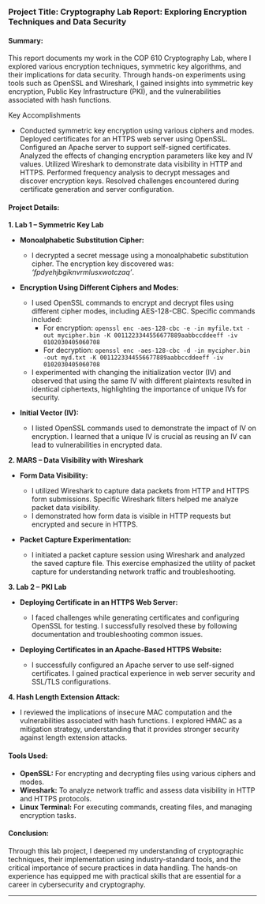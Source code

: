 

### Project Title: Cryptography Lab Report: Exploring Encryption Techniques and Data Security

#### Summary:
This report documents my work in the COP 610 Cryptography Lab, where I explored various encryption techniques, symmetric key algorithms, and their implications for data security. Through hands-on experiments using tools such as OpenSSL and Wireshark, I gained insights into symmetric key encryption, Public Key Infrastructure (PKI), and the vulnerabilities associated with hash functions.

Key Accomplishments
- Conducted symmetric key encryption using various ciphers and modes.
Deployed certificates for an HTTPS web server using OpenSSL.
Configured an Apache server to support self-signed certificates.
Analyzed the effects of changing encryption parameters like key and IV values.
Utilized Wireshark to demonstrate data visibility in HTTP and HTTPS.
Performed frequency analysis to decrypt messages and discover encryption keys.
Resolved challenges encountered during certificate generation and server configuration.


#### Project Details:

**1. Lab 1 – Symmetric Key Lab**

- **Monoalphabetic Substitution Cipher:**
  - I decrypted a secret message using a monoalphabetic substitution cipher. The encryption key discovered was: *‘fpdyehjbgiknvrmlusxwotczaq’*.
  
- **Encryption Using Different Ciphers and Modes:**
  - I used OpenSSL commands to encrypt and decrypt files using different cipher modes, including AES-128-CBC. Specific commands included:
    - For encryption: `openssl enc -aes-128-cbc -e -in myfile.txt -out mycipher.bin -K 0011223344556677889aabbccddeeff -iv 0102030405060708`
    - For decryption: `openssl enc -aes-128-cbc -d -in mycipher.bin -out myd.txt -K 0011223344556677889aabbccddeeff -iv 0102030405060708`
  - I experimented with changing the initialization vector (IV) and observed that using the same IV with different plaintexts resulted in identical ciphertexts, highlighting the importance of unique IVs for security.

- **Initial Vector (IV):**
  - I listed OpenSSL commands used to demonstrate the impact of IV on encryption. I learned that a unique IV is crucial as reusing an IV can lead to vulnerabilities in encrypted data.

**2. MARS – Data Visibility with Wireshark**

- **Form Data Visibility:**
  - I utilized Wireshark to capture data packets from HTTP and HTTPS form submissions. Specific Wireshark filters helped me analyze packet data visibility.
  - I demonstrated how form data is visible in HTTP requests but encrypted and secure in HTTPS.

- **Packet Capture Experimentation:**
  - I initiated a packet capture session using Wireshark and analyzed the saved capture file. This exercise emphasized the utility of packet capture for understanding network traffic and troubleshooting.

**3. Lab 2 – PKI Lab**

- **Deploying Certificate in an HTTPS Web Server:**
  - I faced challenges while generating certificates and configuring OpenSSL for testing. I successfully resolved these by following documentation and troubleshooting common issues.

- **Deploying Certificates in an Apache-Based HTTPS Website:**
  - I successfully configured an Apache server to use self-signed certificates. I gained practical experience in web server security and SSL/TLS configurations.

**4. Hash Length Extension Attack:**
  - I reviewed the implications of insecure MAC computation and the vulnerabilities associated with hash functions. I explored HMAC as a mitigation strategy, understanding that it provides stronger security against length extension attacks.

#### Tools Used:
- **OpenSSL:** For encrypting and decrypting files using various ciphers and modes.
- **Wireshark:** To analyze network traffic and assess data visibility in HTTP and HTTPS protocols.
- **Linux Terminal:** For executing commands, creating files, and managing encryption tasks.

#### Conclusion:
Through this lab project, I deepened my understanding of cryptographic techniques, their implementation using industry-standard tools, and the critical importance of secure practices in data handling. The hands-on experience has equipped me with practical skills that are essential for a career in cybersecurity and cryptography.

--- 

